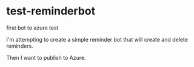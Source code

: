 # test-reminderbot
first bot to azure test

I'm attempting to create a simple reminder bot that will create and delete reminders. 

Then I want to publish to Azure.
